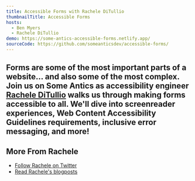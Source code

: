 ```yaml
---
title: Accessible Forms with Rachele DiTullio
thumbnailTitle: Accessible Forms
hosts:
  - Ben Myers
  - Rachele DiTullio
demo: https://some-antics-accessible-forms.netlify.app/
sourceCode: https://github.com/someanticsdev/accessible-forms/
---
```


Forms are some of the most important parts of a website… and also some of the most complex. Join us on Some Antics as accessibility engineer [Rachele DiTullio](https://twitter.com/racheleditullio) walks us through making forms accessible to all. We'll dive into screenreader experiences, Web Content Accessibility Guidelines requirements, inclusive error messaging, and more!
---

## More From Rachele

- [Follow Rachele on Twitter](https://twitter.com/racheleditullio)
- [Read Rachele's blogposts](https://racheleditullio.com)